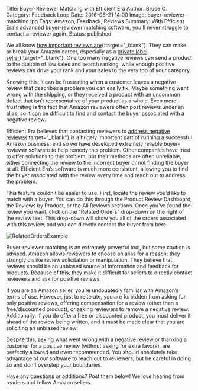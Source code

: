 Title: Buyer-Reviewer Matching with Efficient Era
Author: Bruce O.
Category: Feedback Loop
Date: 2016-06-21 14:00
Image: buyer-reviewer-matching.jpg
Tags: Amazon, Feedback, Reviews
Summary: With Efficient Era's advanced buyer-reviewer matching software, you'll never struggle to contact a reviewer again.
Status: published

We all know [how important reviews are](https://efficientera.com/blog/2015/08/start-paying-attention-to-your-amazon-reviews.html){:target="_blank"}. They can make or break your Amazon career, especially as a [private label seller](https://efficientera.com/blog/2015/08/5-reasons-you-should-be-a-private-label.html){:target="_blank"}. One too many negative reviews can send a product to the dustbin of low sales and search ranking, while enough positive reviews can drive your rank and your sales to the very top of your category. 
	
Knowing this, it can be frustrating when a customer leaves a negative review that describes a problem you can easily fix. Maybe something went wrong with the shipping, or they received a product with an uncommon defect that isn’t representative of your product as a whole. Even more frustrating is the fact that Amazon reviewers often post reviews under an alias, so it can be difficult to find and contact the buyer associated with a negative review. 

Efficient Era believes that contacting reviewers to [address negative reviews](https://efficientera.com/blog/2015/08/3-steps-to-changing-a-negative-amazon-review.html){:target="_blank"} is a hugely important part of running a successful Amazon business, and so we have developed extremely reliable buyer-reviewer software to help remedy this problem. Other companies have tried to offer solutions to this problem, but their methods are often unreliable, either connecting the review to the incorrect buyer or not finding the buyer at all. Efficient Era’s software is much more consistent, allowing you to find the buyer associated with the review every time and reach out to address the problem.

This feature couldn’t be easier to use. First, locate the review you’d like to match with a buyer. You can do this through the Product Review Dashboard, the Reviews by Product, or the All Reviews sections. Once you’ve found the review you want, click on the “Related Orders” drop-down on the right of the review text. This drop-down will show you all of the orders associated with this review, and you can directly contact the buyer from here. 

![RelatedOrdersExample](/images/blog/2016/06/RelatedOrdersExample.png)

Buyer-reviewer matching is an extremely powerful tool, but some caution is advised. Amazon allows reviewers to choose an alias for a reason: they strongly dislike review solicitation or manipulation. They believe that reviews should be an unbiased source of information and feedback for products. Because of this, they make it difficult for sellers to directly contact reviewers and ask for positive reviews.

If you are an Amazon seller, you’re undoubtedly familiar with Amazon’s terms of use. However, just to reiterate, you are forbidden from asking for only positive reviews, offering compensation for a review (other than a free/discounted product), or asking reviewers to remove a negative review. Additionally, if you do offer a free or discounted product, you must deliver it ahead of the review being written, and it must be made clear that you are soliciting an unbiased review. 
	
Despite this, asking what went wrong with a negative review or thanking a customer for a positive review (without asking for extra favors), are perfectly allowed and even recommended. You should absolutely take advantage of our software to reach out to reviewers, but be careful in doing so and don’t overstep your boundaries.

Have any questions or additions? Post them below! We love hearing from readers and fellow Amazon sellers. 
